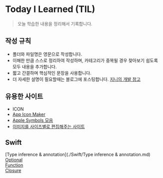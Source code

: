 # Today I Learned (TIL)

> 오늘 학습한 내용을 정리해서 기록합니다.

## 작성 규칙

- 폴더와 파일명은 영문으로 작성합니다.
- 이해한 만큼 스스로 정리하여 작성하며, 카테고리가 중복될 경우 찾아보기 쉽도록 모두 내용을 추가합니다.
- 짧고 간결하며 핵심적인 문장을 사용합니다.
- 더 자세한 설명이 필요할때는 블로그에 포스팅합니다. [지니의 개발 창고](https://coding-sojin2.tistory.com/)


## 유용한 사이트
-  ICON
  - [App Icon Maker](https://appiconmaker.co/)
  - [Apple Symbols 모음](https://developer.apple.com/sf-symbols/)   
  - [이미지를 사이즈별로 편집해주는 사이트](https://appicon.co)



## Swift
[Type inference & annotation](./Swift/Type inference & annotation.md)   
[Optional](./Swift/Optional/Optional.md)   
[Function](./Swift/Function/Function.md)   
[Closure](./Swift/Closure/Closure.md)   
